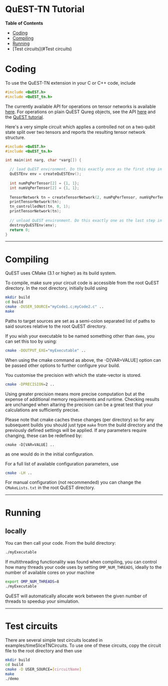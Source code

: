 QuEST-TN Tutorial
======

**Table of Contents**
- [Coding](#coding)
- [Compiling](#compiling)
- [Running](#running)
- [Test circuits](#Test circuits)


# Coding

To use the QuEST-TN extension in your C or C++ code, include

```C
#include <QuEST.h>
#include <QuEST_tn.h>
```

The currently available API for operations on tensor networks is available [here](https://aniabrown.github.io/QuEST-TN/QuEST__tn_8h.html). For operations on plain QuEST Qureg objects, see the API [here](https://quest-kit.github.io/QuEST/QuEST_8h.html) and the [QuEST tutorial](examples/README.md). 

Here's a very simple circuit which applies a controlled not on a two qubit state split over two
tensors and reports the resulting tensor network structure. 
 
```C
#include <QuEST.h>
#include <QuEST_tn.h>

int main(int narg, char *varg[]) {

  // load QuEST environment. Do this exactly once as the first step in your code.
  QuESTEnv env = createQuESTEnv();
  
  int numPqPerTensor[2] = {1, 1};
  int numVqPerTensor[2] = {1, 1};
  
  TensorNetwork tn = createTensorNetwork(2, numPqPerTensor, numVqPerTensor, env);
  printTensorNetwork(tn);
  tn_controlledNot(tn, 0, 1);
  printTensorNetwork(tn);
	
  // unload QuEST environment. Do this exactly one as the last step in your code. 
  destroyQuESTEnv(env); 
  return 0;
}
```
----------------------------

# Compiling

QuEST uses CMake (3.1 or higher) as its build system.

To compile, make sure your circuit code is accessible from the root QuEST directory.
In the root directory, initially build using
```bash
mkdir build
cd build
cmake -DUSER_SOURCE="myCode1.c;myCode2.c" ..
make
```
Paths to target sources are set as a semi-colon separated list of paths to said sources relative to the root QuEST directory.

If you wish your executable to be named something other than `demo`, you can set this too by using:
```bash
cmake -DOUTPUT_EXE="myExecutable" ..
```

When using the cmake command as above, the -D[VAR=VALUE] option can be passed other options to further configure your build.

You customise the precision with which the state-vector is stored.
```bash
cmake -DPRECISION=2 ..
```
Using greater precision means more precise computation but at the expense of additional memory requirements and runtime.
Checking results are unchanged when altaring the precision can be a great test that your calculations are sufficiently precise.

Please note that cmake caches these changes (per directory) so for any subsequent builds you should just type `make` from the build directory and the previously defined settings will be applied. If any parameters require changing, these can be redefined by:
```
cmake -D[VAR=VALUE] ..
```
as one would do in the initial configuration.

For a full list of available configuration parameters, use
```bash
cmake -LH ..
```

For manual configuration (not recommended) you can change the `CMakeLists.txt` in the root QuEST directory.

----------------------------

# Running

## locally

You can then call your code. From the build directory:
```bash
./myExecutable
```
If multithreading functionality was found when compiling, you can control how many threads your code uses by setting `OMP_NUM_THREADS`, ideally to the number of available cores on your machine
```bash
export OMP_NUM_THREADS=8
./myExecutable
```
QuEST will automatically allocate work between the given number of threads to speedup your simulation.

---------------------------

# Test circuits

There are several simple test circuits located in examples/timeSliceTNCircuits. To use one of these circuits, copy the circuit file to the root directory and then use

```bash
mkdir build
cd build
cmake -D USER_SOURCE=[circuitName]
make 
./demo
```

